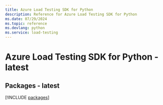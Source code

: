 ```yaml
---
title: Azure Load Testing SDK for Python
description: Reference for Azure Load Testing SDK for Python
ms.date: 07/29/2024
ms.topic: reference
ms.devlang: python
ms.service: load-testing
---
```

# Azure Load Testing SDK for Python - latest

## Packages - latest
[!INCLUDE [packages](load-testing-index.md)]